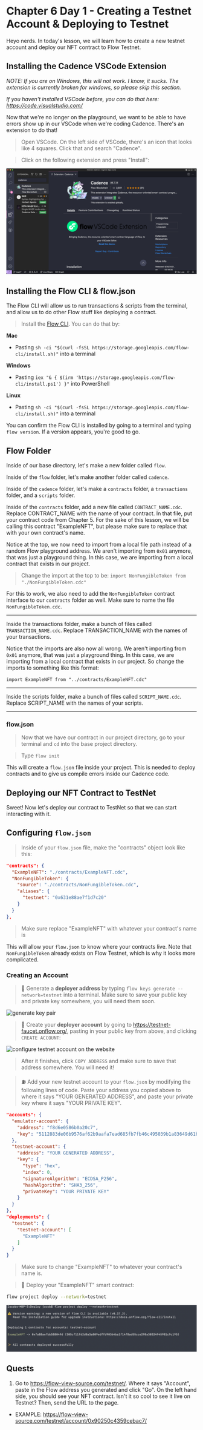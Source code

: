 # Chapter 6 Day 1 - Creating a Testnet Account & Deploying to Testnet

Heyo nerds. In today's lesson, we will learn how to create a new testnet account and deploy our NFT contract to Flow Testnet.

## Installing the Cadence VSCode Extension

*NOTE: If you are on Windows, this will not work. I know, it sucks. The extension is currently broken for windows, so please skip this section.*

*If you haven't installed VSCode before, you can do that here: https://code.visualstudio.com/*

Now that we're no longer on the playground, we want to be able to have errors show up in our VSCode when we're coding Cadence. There's an extension to do that!

> Open VSCode. On the left side of VSCode, there's an icon that looks like 4 squares. Click that and search "Cadence".

> Click on the following extension and press "Install":

<img src="../images/cadence-vscode-extension.png" />

## Installing the Flow CLI & flow.json

The Flow CLI will allow us to run transactions & scripts from the terminal, and allow us to do other Flow stuff like deploying a contract.

> Install the [Flow CLI](https://docs.onflow.org/flow-cli/install/). You can do that by:

**Mac**
- Pasting `sh -ci "$(curl -fsSL https://storage.googleapis.com/flow-cli/install.sh)"` into a terminal

**Windows**
- Pasting `iex "& { $(irm 'https://storage.googleapis.com/flow-cli/install.ps1') }"` into PowerShell

**Linux** 
- Pasting `sh -ci "$(curl -fsSL https://storage.googleapis.com/flow-cli/install.sh)"` into a terminal

You can confirm the Flow CLI is installed by going to a terminal and typing `flow version`. If a version appears, you're good to go.

## Flow Folder

Inside of our base directory, let's make a new folder called `flow`.

Inside of the `flow` folder, let's make another folder called `cadence`.

Inside of the `cadence` folder, let's make a `contracts` folder, a `transactions` folder, and a `scripts` folder.

Inside of the `contracts` folder, add a new file called `CONTRACT_NAME.cdc`. Replace CONTRACT_NAME with the name of your contract. In that file, put your contract code from Chapter 5. For the sake of this lesson, we will be calling this contract "ExampleNFT", but please make sure to replace that with your own contract's name.

Notice at the top, we now need to import from a local file path instead of a random Flow playground address. We aren't importing from `0x01` anymore, that was just a playground thing. In this case, we are importing from a local contract that exists in our project.

> Change the import at the top to be: `import NonFungibleToken from "./NonFungibleToken.cdc"`

For this to work, we also need to add the `NonFungibleToken` contract interface to our `contracts` folder as well. Make sure to name the file `NonFungibleToken.cdc`.

---

Inside the transactions folder, make a bunch of files called `TRANSACTION_NAME.cdc`. Replace TRANSACTION_NAME with the names of your transactions.

Notice that the imports are also now all wrong. We aren't importing from `0x01` anymore, that was just a playground thing. In this case, we are importing from a local contract that exists in our project. So change the imports to something like this format:

```cadence
import ExampleNFT from "../contracts/ExampleNFT.cdc"
```

--- 

Inside the scripts folder, make a bunch of files called `SCRIPT_NAME.cdc`. Replace SCRIPT_NAME with the names of your scripts.

---

### flow.json

> Now that we have our contract in our project directory, go to your terminal and `cd` into the base project directory. 

> Type `flow init`

This will create a `flow.json` file inside your project. This is needed to deploy contracts and to give us compile errors inside our Cadence code.

## Deploying our NFT Contract to TestNet

Sweet! Now let's deploy our contract to TestNet so that we can start interacting with it.

## Configuring `flow.json`

> Inside of your `flow.json` file, make the "contracts" object look like this:

```json
"contracts": {
  "ExampleNFT": "./contracts/ExampleNFT.cdc",
  "NonFungibleToken": {
    "source": "./contracts/NonFungibleToken.cdc",
    "aliases": {
      "testnet": "0x631e88ae7f1d7c20"
    }
  }
},
```

> Make sure replace "ExampleNFT" with whatever your contract's name is

This will allow your `flow.json` to know where your contracts live. Note that `NonFungibleToken` already exists on Flow Testnet, which is why it looks more complicated.

### Creating an Account

> 🔐 Generate a **deployer address** by typing `flow keys generate --network=testnet` into a terminal. Make sure to save your public key and private key somewhere, you will need them soon.

<img src="https://i.imgur.com/HbF4C73.png" alt="generate key pair" />

> 👛 Create your **deployer account** by going to https://testnet-faucet.onflow.org/, pasting in your public key from above, and clicking `CREATE ACCOUNT`: 

<img src="https://i.imgur.com/73OjT3K.png" alt="configure testnet account on the website" />

> After it finishes, click `COPY ADDRESS` and make sure to save that address somewhere. You will need it!

> ⛽️ Add your new testnet account to your `flow.json` by modifying the following lines of code. Paste your address you copied above to where it says "YOUR GENERATED ADDRESS", and paste your private key where it says "YOUR PRIVATE KEY".

```json
"accounts": {
  "emulator-account": {
    "address": "f8d6e0586b0a20c7",
    "key": "5112883de06b9576af62b9aafa7ead685fb7fb46c495039b1a83649d61bff97c"
  },
  "testnet-account": {
    "address": "YOUR GENERATED ADDRESS",
    "key": {
      "type": "hex",
      "index": 0,
      "signatureAlgorithm": "ECDSA_P256",
      "hashAlgorithm": "SHA3_256",
      "privateKey": "YOUR PRIVATE KEY"
    }
  }
},
"deployments": {
  "testnet": {
    "testnet-account": [
      "ExampleNFT"
    ]
  }
}
```

> Make sure to change "ExampleNFT" to whatever your contract's name is.

> 🚀 Deploy your "ExampleNFT" smart contract:

```sh
flow project deploy --network=testnet
```

<img src="../images/deploy-contract.png" alt="deploy contract to testnet" />

## Quests

1. Go to https://flow-view-source.com/testnet/. Where it says "Account", paste in the Flow address you generated and click "Go". On the left hand side, you should see your NFT contract. Isn't it so cool to see it live on Testnet? Then, send the URL to the page. 
- EXAMPLE: https://flow-view-source.com/testnet/account/0x90250c4359cebac7/
